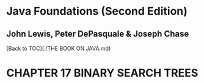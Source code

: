 # **Java Foundations (Second Edition)**
## John Lewis, Peter DePasquale & Joseph Chase

[Back to TOC](./THE BOOK ON JAVA.md)

# CHAPTER 17 BINARY SEARCH TREES